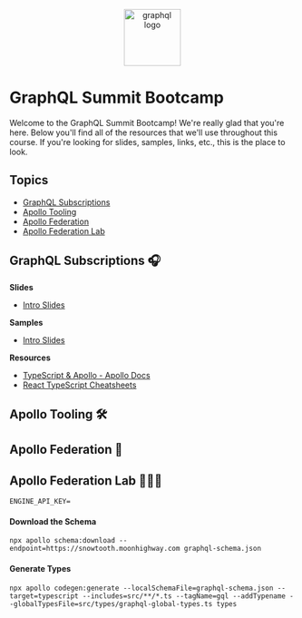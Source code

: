 <p align="center">
<img src="https://upload.wikimedia.org/wikipedia/commons/thumb/1/17/GraphQL_Logo.svg/512px-GraphQL_Logo.svg.png" width="100" alt="graphql logo"/>
</p>

# GraphQL Summit Bootcamp

Welcome to the GraphQL Summit Bootcamp! We're really glad that you're here. Below you'll find all of the resources that we'll use throughout this course. If you're looking for slides, samples, links, etc., this is the place to look.

## Topics

- [GraphQL Subscriptions](https://github.com/graphqlworkshop/summit-bootcamp#graphql-subscriptions)
- [Apollo Tooling](https://github.com/graphqlworkshop/summit-bootcamp#apollo-tooling)
- [Apollo Federation](https://github.com/graphqlworkshop/summit-bootcamp#apollo-federation)
- [Apollo Federation Lab](https://github.com/graphqlworkshop/summit-bootcamp#apollo-federation-lab)

## GraphQL Subscriptions 🎧

**Slides**

- [Intro Slides](https://slides.com/moonhighway/summit-bootcamp)

**Samples**

- [Intro Slides](https://slides.com/moonhighway/summit-bootcamp)

**Resources**

- [TypeScript & Apollo - Apollo Docs](https://www.apollographql.com/docs/react/development-testing/static-typing/)
- [React TypeScript Cheatsheets](https://github.com/typescript-cheatsheets/react-typescript-cheatsheet)

## Apollo Tooling 🛠

## Apollo Federation 🚀

## Apollo Federation Lab 👩🏻‍🔬

```
ENGINE_API_KEY=
```

#### Download the Schema

`npx apollo schema:download --endpoint=https://snowtooth.moonhighway.com graphql-schema.json`

#### Generate Types

`npx apollo codegen:generate --localSchemaFile=graphql-schema.json --target=typescript --includes=src/**/*.ts --tagName=gql --addTypename --globalTypesFile=src/types/graphql-global-types.ts types`
